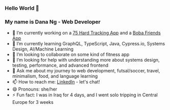### Hello World 👋

### My name is Dana Ng - Web Developer

- 🔭 I’m currently working on a [75 Hard Tracking App](https://gallant-hawking-256e81.netlify.app/) and a [Boba Friends App](https://infallible-minsky-364aa6.netlify.app/)
- 🌱 I’m currently learning GraphQL, TypeScript, Java, Cypress.io, Systems Design, AI/Machine Learning 
- 👯 I’m looking to collaborate on some kind of fitness app
- 🤔 I’m looking for help with understanding more about systems design, testing, performance, and advanced frontend
- 💬 Ask me about my journey to web development, futsal/soccer, travel, minimalism, food, and language learning
- 📫 How to reach me: [LinkedIn](https://www.linkedin.com/in/danafng/) - let's chat!
- 😄 Pronouns: she/her
- ⚡ Fun fact: I was in Iraq for 4 days, and I went solo tripping in Central Europe for 3 weeks
